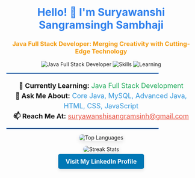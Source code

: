 <h1 align="center" style="color:#2f80ed;">Hello! 👋 I'm Suryawanshi Sangramsingh Sambhaji</h1>
<h3 align="center" style="color:#f39c12;">Java Full Stack Developer: Merging Creativity with Cutting-Edge Technology</h3>

<p align="center">
  <img src="https://img.shields.io/badge/Java-FullStack-007396?style=flat-square&logo=java" alt="Java Full Stack Developer" style="animation: pulse 1.5s infinite;" />
  <img src="https://img.shields.io/badge/Skills-Core%20Java%20|%20MySQL%20|%20Advanced%20Java%20|%20HTML%20|%20CSS%20|%20JavaScript-FF5722?style=flat-square" alt="Skills" style="animation: pulse 2s infinite;" />
  <img src="https://img.shields.io/badge/Status-Currently%20Learning%20Full%20Stack%20Java%20Development-4CAF50?style=flat-square" alt="Learning" style="animation: pulse 1.8s infinite;" />
</p>

<hr style="border: 1px solid #2f80ed; width: 80%;">

<p align="center" style="font-size: 18px; line-height: 1.5;">
  <strong>🌱 Currently Learning:</strong> <span style="color:#27ae60;">Java Full Stack Development</span><br>
  <strong>💬 Ask Me About:</strong> <span style="color:#3498db;">Core Java, MySQL, Advanced Java, HTML, CSS, JavaScript</span><br>
  <strong>📫 Reach Me At:</strong> <a href="mailto:suryawanshisangramsinh@gmail.com" style="color:#e74c3c;">suryawanshisangramsinh@gmail.com</a>
</p>

<hr style="border: 1px solid #2f80ed; width: 80%;">

<p align="center">
  <img src="https://github-readme-stats.vercel.app/api/top-langs?username=sangramsinghsuryawanshi&show_icons=true&locale=en&layout=compact" alt="Top Languages" style="box-shadow: 0px 4px 12px rgba(0,0,0,0.1); border-radius: 10px;" />
</p>

<p align="center">
  <img src="https://github-readme-streak-stats.herokuapp.com/?user=sangramsinghsuryawanshi&" alt="Streak Stats" style="box-shadow: 0px 4px 12px rgba(0,0,0,0.1); border-radius: 10px;" />
</p>

<p align="center">
  <a href="https://www.linkedin.com/in/sangramsingh-suryawanshi-4b7418261" target="_blank" style="text-decoration: none;">
    <span style="background-color: #0077b5; color: white; padding: 10px 20px; border-radius: 5px; box-shadow: 0px 4px 8px rgba(0,0,0,0.1); font-size: 16px; font-weight: bold; transition: all 0.3s ease;">
      <i class="fab fa-linkedin"></i> Visit My LinkedIn Profile
    </span>
  </a>
</p>
